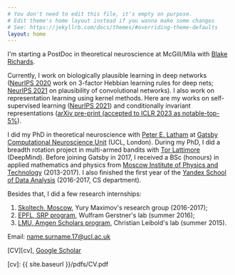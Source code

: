 ```yaml
---
# You don't need to edit this file, it's empty on purpose.
# Edit theme's home layout instead if you wanna make some changes
# See: https://jekyllrb.com/docs/themes/#overriding-theme-defaults
layout: home
---
```

I'm starting a PostDoc in theoretical neuroscience at McGill/Mila with [Blake Richards][blake]. 
 
Currently, I work on biologically plausible learning in deep networks ([NeurIPS 2020][plausible-kernelized-bottleneck] work on 3-factor Hebbian learning rules for deep nets; [NeurIPS 2021][plausible-conv] on plausibility of convolutional networks). I also work on representation learning using kernel methods. Here are my works on self-supervised learning ([NeurIPS 2021][ssl-hsic]) and conditionally invariant representations ([arXiv pre-print (accepted to ICLR 2023 as notable-top-5%][circe]).

I did my PhD in theoretical neuroscience with [Peter E. Latham][pel] at [Gatsby Computational Neuroscience Unit][gatsby] (UCL, London).
During my PhD, I did a breadth rotation project in multi-armed bandits with [Tor Lattimore][tor] (DeepMind). 
Before joining Gatsby in 2017, I received a BSc (honours) in applied mathematics and physics
from [Moscow Institute of Physics and Technology][mipt] (2013-2017). I also finished the first year of the 
[Yandex School of Data Analysis][shad] (2016-2017, CS department).

Besides that, I did a few research internships:

1. [Skoltech, Moscow][skoltech], Yury Maximov's research group (2016-2017);
2. [EPFL, SRP program][epfl], Wulfram Gerstner's lab (summer 2016);
3. [LMU, Amgen Scholars program][lmu], Christian Leibold's lab (summer 2015).

Email: name.surname.17@ucl.ac.uk

[CV][cv], [Google Scholar][googlescholar]

[gatsby]: http://www.gatsby.ucl.ac.uk/
[mipt]: https://mipt.ru/english/
[shad]: https://yandexdataschool.com/
[skoltech]: https://www.skoltech.ru/en
[epfl]: https://sv.epfl.ch/summer-research
[lmu]: http://www.amgenscholars.mcn.uni-muenchen.de/
[blake]: https://www.mcgill.ca/neuro/blake-richards-phd
[pel]: http://www.gatsby.ucl.ac.uk/~pel/
[tor]: http://tor-lattimore.com/
[googlescholar]: https://scholar.google.co.uk/citations?user=kLCmh2oAAAAJ&hl=en
[plausible-kernelized-bottleneck]: https://papers.nips.cc/paper/2020/hash/517f24c02e620d5a4dac1db388664a63-Abstract.html
[plausible-conv]: https://arxiv.org/abs/2106.13031
[ssl-hsic]: https://arxiv.org/abs/2106.08320
[circe]: https://arxiv.org/abs/2212.08645
[cv]: {{ site.baseurl }}/pdfs/CV.pdf
